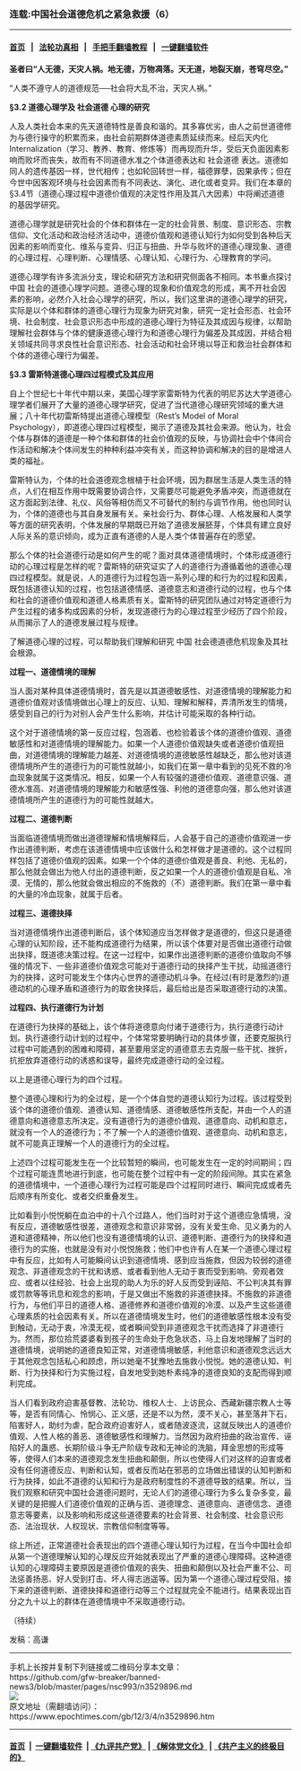 ### 连载:中国社会道德危机之紧急救援（6）
------------------------

#### [首页](https://github.com/gfw-breaker/banned-news3/blob/master/README.md) &nbsp;&nbsp;|&nbsp;&nbsp; [法轮功真相](https://github.com/begood0513/basic/blob/master/README.md)  &nbsp;&nbsp;|&nbsp;&nbsp; [手把手翻墙教程](https://github.com/gfw-breaker/guides/wiki)  &nbsp;&nbsp;|&nbsp;&nbsp; [一键翻墙软件](https://github.com/gfw-breaker/nogfw/blob/master/README.md)  



<div><p>
 <b>
  圣者曰“人无德，天灾人祸。地无德，万物凋落。天无道，地裂天崩，苍穹尽空。”
 </b>
</p>
<p>
 “人类不遵守人的道德规范──社会将大乱不治，天灾人祸。”
</p>
<p>
 <b>
  §3.2 道德心理学及
  <ok href="https://www.epochtimes.com/gb/tag/%E7%A4%BE%E4%BC%9A%E9%81%93%E5%BE%B7.html">
   社会道德
  </ok>
  心理的研究
 </b>
</p>
<p>
 人及人类社会本来的先天道德特性是善良和谐的。其多寡优劣，由人之前世道德修为与德行操守的积累而来，由社会前期群体道德素质延续而来。经后天内化Internalization（学习、教养、教育、修炼等）而再现而升华，受后天负面因素影响而败坏而丧失，故而有不同道德水准之个体道德表达和
 <ok href="https://www.epochtimes.com/gb/tag/%E7%A4%BE%E4%BC%9A%E9%81%93%E5%BE%B7.html">
  社会道德
 </ok>
 表达。道德如同人的遗传基因一样，世代相传；也如轮回转世一样，福德罪孽，因果承传；但在今世中因客观环境与社会因素而有不同表达、演化、进化或者变异。我们在本章的§3.4节（道德心理过程中道德价值观的决定性作用及其八大因素）中将阐述道德的基因学研究。
</p>
<p>
 道德心理学就是研究社会的个体和群体在一定的社会背景、制度、意识形态、宗教信仰、文化活动和政治经济活动中，道德价值观和道德认知行为如何受到各种后天因素的影响而变化、维系与变异、归正与扭曲、升华与败坏的道德心理现象、道德的心理过程、心理判断、心理情感、心理认知、心理行为、心理教育的学问。
</p>
<p>
 道德心理学有许多流派分支，理论和研究方法和研究侧面各不相同。本书重点探讨
 <ok href="https://www.epochtimes.com/gb/tag/%E4%B8%AD%E5%9B%BD.html">
  中国
 </ok>
 社会的道德心理学问题。道德心理的现象和价值观念的形成，离不开社会因素的影响，必然介入社会心理学的研究，所以，我们这里讲的道德心理学的研究，实际是以个体和群体的道德心理行为现象为研究对象，研究一定社会形态、社会环境、社会制度、社会意识形态中形成的道德心理行为特征及其成因与规律，以帮助理解社会群体与个体的健康道德心理行为和道德心理行为偏差及其成因，并结合相关领域共同寻求良性社会意识形态、社会活动和社会环境以导正和救治社会群体和个体的道德心理行为偏差。
</p>
<p>
 <b>
  §3.3 雷斯特道德心理四过程模式及其应用
 </b>
</p>
<p>
 自上个世纪七十年代中期以来，美国心理学家雷斯特为代表的明尼苏达大学道德心理学者们展开了大量的道德心理学研究，促进了当代道德心理研究领域的重大进展；八十年代初雷斯特提出道德心理模型（Rest’s Model of Moral Psychology），即道德心理四过程模型，揭示了道德及其社会来源。他认为，社会个体与群体的道德是一种个体和群体的社会价值观的反映，与协调社会中个体间合作活动和解决个体间发生的种种利益冲突有关，而这种协调和解决的目的是增进人类的福祉。
</p>
<p>
 雷斯特认为，个体的社会道德观念根植于社会环境，因为群居生活是人类生活的特点，人们在相互作用中既需要协调合作，又需要尽可能避免矛盾冲突，而道德就在这方面起到法律、礼仪、风俗等相仿而又不可替代的制约与调节作用。他也同时认为，个体的道德也与其自身发展有关。亲社会行为、群体心理、人格发展和人类学等方面的研究表明，个体发展的早期既已开始了道德发展胚芽，个体具有建立良好人际关系的意识倾向，成为正直有道德的人是人类个体普遍存在的愿望。
</p>
<p>
 那么个体的社会道德行动是如何产生的呢？面对具体道德情境时，个体形成道德行动的心理过程是怎样的呢？雷斯特的研究证实了人的道德行为遵循着他的道德心理四过程模型。就是说，人的道德行为过程包涵一系列心理的和行为的过程和因素，既包括道德认知的过程，也包括道德情感、道德意志和道德行动的过程，也与个体和社会的道德价值观和道德人格素质有关。雷斯特的研究团队通过对特定道德行为产生过程的诸多构成因素的分析，发现道德行为的心理过程至少经历了四个阶段，从而揭示了人的道德发展过程与规律。
</p>
<p>
 了解道德心理的过程，可以帮助我们理解和研究
 <ok href="https://www.epochtimes.com/gb/tag/%E4%B8%AD%E5%9B%BD.html">
  中国
 </ok>
 社会德道德危机现象及其社会根源。
</p>
<p>
 <b>
  过程一、道德情境的理解
 </b>
</p>
<p>
 当人面对某种具体道德情境时，首先是以其道德敏感性、对道德情境的理解能力和道德价值观对该情境做出心理上的反应、认知、理解和解释，弄清所发生的情境，感受到自己的行为对别人会产生什么影响，并估计可能采取的各种行动。
</p>
<p>
 这个对于道德情境的第一反应过程，包涵着、也检验着该个体的道德价值观、道德敏感性和对道德情境的理解能力。如果一个人道德价值观缺失或者道德价值观扭曲，对道德情境的理解能力越差、对道德情境的道德敏感性越缺乏，那么他对该道德情境所产生的道德行为的可能性就越小，如我们在第一章中看到的见死不救的冷血现象就属于这类情况。相反，如果一个人有较强的道德价值观、道德意识强、道德水准高、对道德情境的理解能力和敏感性强、利他的道德意向强，那么他对该道德情境所产生的道德行为的可能性就越大。
</p>
<p>
 <b>
  过程二、道德判断
 </b>
</p>
<p>
 当面临道德情境而做出道德理解和情境解释后，人会基于自己的道德价值观进一步作出道德判断，考虑在该道德情境中应该做什么和怎样做才是道德的。这个过程同样包括了道德价值观的因素。如果一个个体的道德价值观是善良、利他、无私的，那么他就会做出为他人付出的道德判断，反之如果一个人的道德价值观是自私、冷漠、无情的，那么他就会做出相应的不施救的（不）道德判断。我们在第一章中看的大量的冷血现象，就属于后者。
</p>
<p>
 <b>
  过程三、道德抉择
 </b>
</p>
<p>
 当对道德情境作出道德判断后，该个体知道应当怎样做才是道德的，但这只是道德心理的认知阶段，还不能构成道德行为结果，所以该个体要对是否做出道德行动做出抉择，既道德决策过程。在这一过程中，如果作出道德判断的道德价值取向不够强的情况下、一些非道德价值观念可能对于道德行动的抉择产生干扰，动摇道德行为的抉择，这时可能发生个体内心世界的道德动机斗争。在经过(有时是激烈的)道德动机的心理矛盾和道德行为的取舍抉择后，最后给出是否采取道德行动的决策。
</p>
<p>
 <b>
  过程四、执行道德行为计划
 </b>
</p>
<p>
 在道德行为抉择的基础上，该个体将道德意向付诸于道德行为，执行道德行动计划。执行道德行动计划的过程中，个体常常要明确行动的具体步骤，还要克服执行过程中可能遇到的困难和障碍，甚至要用坚定的道德意志去克服一些干扰、挫折，抗拒放弃道德行动的诱惑和误导，最终完成道德行动的全过程。
</p>
<p>
 以上是道德心理行为的四个过程。
</p>
<p>
 整个道德心理和行为的全过程，是一个个体自觉的道德认知行为过程。该过程受到该个体的道德价值观、道德认知、道德情感、道德敏感性所支配，并由一个人的道德意向和道德意志所决定。没有道德行为的道德价值观、道德意向、动机和意志，就没有一个人的道德行为；不了解一个人的道德价值观、道德意向、动机和意志，就不可能真正理解一个人的道德行为的全过程。
</p>
<p>
 上述四个过程可能发生在一个比较暂短的瞬间，也可能发生在一定的时间期间；四个过程可能连贯地进行到底，也可能在整个过程中有一定的阶段间隙。其实在紧急的道德情境中，一个道德心理行为过程可能是四个过程同时进行、瞬间完成或者先后顺序有所变化、或者交织重叠发生。
</p>
<p>
 比如看到小悦悦躺在血泊中的十八个过路人，他们当时对于这个道德应急情境，没有反应，道德敏感性很差，道德观念和意识非常弱，没有关爱生命、见义勇为的人道和道德精神，所以他们也没有道德情境的认识、道德判断、道德行为的抉择和道德行为的实施，也就是没有对小悦悦施救；他们中也许有人在某一个道德心理过程中有反应，比如有人可能瞬间认识到道德情境、感到应当施救，但因为较弱的道德观念、非道德观念的干扰和诱惑、或者看到他人无动于衷而受到影响、旁观者效应、或者以往经验、社会上出现的助人为乐的好人反而受到诬陷、不公判决其有罪或罚款等等讯息和观念的影响，于是又做出不施救的非道德抉择。不施救的非道德行为，与他们平日的道德人格、道德修养和道德价值观的冷漠、以及产生这些道德心理素质的社会因素有关。所以在道德情境发生时，他们的道德敏感性根本没有受到触动，无动于衷，冷漠无视，或者瞬间受到非道德观念干扰而选择了非道德行为。然而，那位拾荒婆婆看到孩子的生命处于危急状态，马上自发地理解了当时的道德情境，说明她的道德良知正常，对道德情境敏感，利他意识和道德观念远远大于其他观念包括私心和顾虑，所以她毫不犹豫地去施救小悦悦。她的道德认知、判断、行为抉择和行为实施过程，自发地受到她朴素纯净的道德良知的支配而得到顺利完成。
</p>
<p>
 当人们看到政府迫害基督教、法轮功、维权人士、上访民众、西藏新疆宗教人士等等，是否有同情心、怜悯心、正义感，还是不以为然，漠不关心，甚至落井下石，陷害好人，助纣为虐，配合政府迫害好人，或者随波逐流，这就反映出人的道德价值观、人性人格的善恶、道德敏感性和理解力。当然因为政府扭曲的政治宣传、诬陷好人的蛊惑、长期阶级斗争无产阶级专政和无神论的洗脑，拜金思想的形成等等，使得人们本来的道德观念发生扭曲和颠倒，所以也使得人们对这样的迫害或者没有任何道德反应、判断和认知，或者反而站在邪恶的立场做出错误的认知判断和行为抉择，如此不道德的认知和行为是政府制度性的不道德导致的结果。所以，当我们观察和研究中国社会道德问题时，无论人们的道德心理行为多么复杂多变，最关键的是把握人们道德价值观的正确与否、道德理念、道德意向、道德信念、道德意志等要素，以及影响和形成这些道德要素的社会背景、社会制度、社会意识形态、法治现状、人权现状、宗教信仰制度等等。
</p>
<p>
 综上所述，正常道德社会表现出的四个道德心理认知行为过程，在当今中国社会却从第一个道德理解认知的心理反应开始就表现出了严重的道德心理障碍。这种道德认知的心理障碍主要原因是道德价值观的丧失、扭曲和颠倒以及社会严重不公、司法惩善扬恶、好人受到打击、坏人得志逍遥等。因为第一个道德心理过程受阻，接下来的道德判断、道德抉择和道德行动等三个过程就完全不能进行。结果表现出百分之九十以上的群体在道德情境中不采取道德行动。
</p>
<p>
 （待续）
</p>
<p>
 发稿：高谦
</p>
<p>
</p></div>
<hr/>
手机上长按并复制下列链接或二维码分享本文章：<br/>
https://github.com/gfw-breaker/banned-news3/blob/master/pages/nsc993/n3529896.md <br/>
<a href='https://github.com/gfw-breaker/banned-news3/blob/master/pages/nsc993/n3529896.md'><img src='https://github.com/gfw-breaker/banned-news3/blob/master/pages/nsc993/n3529896.md.png'/></a> <br/>
原文地址（需翻墙访问）：https://www.epochtimes.com/gb/12/3/4/n3529896.htm


------------------------
#### [首页](https://github.com/gfw-breaker/banned-news3/blob/master/README.md) &nbsp;|&nbsp; [一键翻墙软件](https://github.com/gfw-breaker/nogfw/blob/master/README.md) &nbsp;| [《九评共产党》](https://github.com/gfw-breaker/9ping.md/blob/master/README.md#九评之一评共产党是什么) | [《解体党文化》](https://github.com/gfw-breaker/jtdwh.md/blob/master/README.md) | [《共产主义的终极目的》](https://github.com/gfw-breaker/gczydzjmd.md/blob/master/README.md)


<img src='http://gfw-breaker.win/banned-news3/pages/nsc993/n3529896.md' width='0px' height='0px'/>